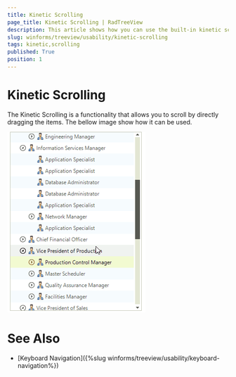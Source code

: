 ```yaml
---
title: Kinetic Scrolling
page_title: Kinetic Scrolling | RadTreeView
description: This article shows how you can use the built-in kinetic scrolling functionality.
slug: winforms/treeview/usability/kinetic-scrolling
tags: kinetic,scrolling
published: True
position: 1
---
```


# Kinetic Scrolling

The Kinetic Scrolling is a functionality that allows you to scroll by directly dragging the items. The bellow image show how it can be used.

![treeview-usability-kinetic-scrolling 001](images/treeview-usability-kinetic-scrolling001.gif)    

# See Also

* [Keyboard Navigation]({%slug winforms/treeview/usability/keyboard-navigation%}) 